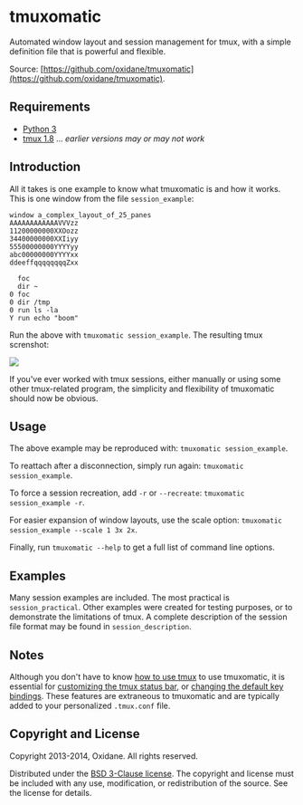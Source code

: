

# tmuxomatic

Automated window layout and session management for tmux, with a simple definition file that is powerful and flexible.

<!-- [![Version](https://pypip.in/v/tmuxomatic/badge.png)](https://pypi.python.org/pypi/tmuxomatic) [![Downloads](https://pypip.in/d/tmuxomatic/badge.png)](https://pypi.python.org/pypi/tmuxomatic) -->

Source: [https://github.com/oxidane/tmuxomatic](https://github.com/oxidane/tmuxomatic).



## Requirements

* [Python 3](http://www.python.org/getit/)
* [tmux 1.8](http://tmux.sourceforge.net/) ... *earlier versions may or may not work*



## Introduction

All it takes is one example to know what tmuxomatic is and how it works.  This is one window from the file `session_example`:

	window a_complex_layout_of_25_panes
	AAAAAAAAAAAAVVVzz
	11200000000XXOozz
	34400000000XXIiyy
	55500000000YYYYyy
	abc00000000YYYYxx
	ddeeffqqqqqqqqZxx
	
	  foc
	  dir ~
	0 foc
	0 dir /tmp
	0 run ls -la
	Y run echo "boom"

Run the above with `tmuxomatic session_example`.  The resulting tmux screnshot:

![](https://github.com/oxidane/tmuxomatic/blob/master/examples/example.png)

If you've ever worked with tmux sessions, either manually or using some other tmux-related program, the simplicity and flexibility of tmuxomatic should now be obvious.



## Usage

The above example may be reproduced with: `tmuxomatic session_example`.

To reattach after a disconnection, simply run again: `tmuxomatic session_example`.

To force a session recreation, add `-r` or `--recreate`: `tmuxomatic session_example -r`.

For easier expansion of window layouts, use the scale option: `tmuxomatic session_example --scale 1 3x 2x`.

Finally, run `tmuxomatic --help` to get a full list of command line options.



## Examples

Many session examples are included.  The most practical is `session_practical`.  Other examples were created for testing purposes, or to demonstrate the limitations of tmux.  A complete description of the session file format may be found in `session_description`.



## Notes

Although you don't have to know [how to use tmux](http://net.tutsplus.com/tutorials/tools-and-tips/intro-to-tmux/) to use tmuxomatic, it is essential for [customizing the tmux status bar](http://me.veekun.com/blog/2012/03/21/tmux-is-sweet-as-heck/), or [changing the default key bindings](https://wiki.archlinux.org/index.php/tmux#Key_bindings).  These features are extraneous to tmuxomatic and are typically added to your personalized `.tmux.conf` file.



## Copyright and License

Copyright 2013-2014, Oxidane.
All rights reserved.

Distributed under the [BSD 3-Clause license](http://opensource.org/licenses/BSD-3-Clause).  The copyright and license must be included with any use, modification, or redistribution of the source.  See the license for details.

